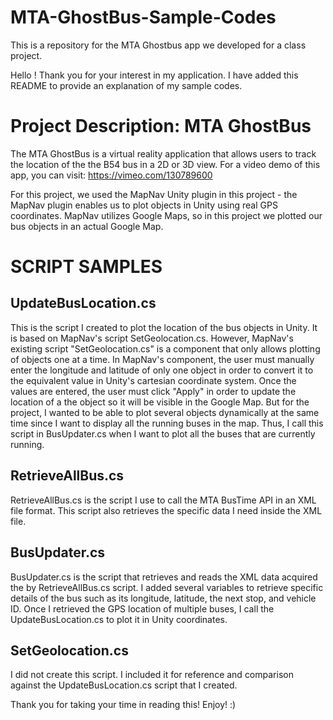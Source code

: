 # MTA-GhostBus-Sample-Codes
This is a repository for the MTA Ghostbus app we developed for a class project.

Hello ! Thank you for your interest in my application. I have added this README to provide an explanation of my sample codes.

# Project Description: MTA GhostBus
The MTA GhostBus is a virtual reality application that allows users to track the location of the the B54 bus in a 2D or 3D view. For a video demo of this app, you can visit: https://vimeo.com/130789600

For this project, we used the MapNav Unity plugin in this project - the MapNav plugin enables us to plot objects in Unity using real GPS coordinates. MapNav utilizes Google Maps, so in this project we plotted our bus objects in an actual Google Map.

# SCRIPT SAMPLES

## UpdateBusLocation.cs
This is the script I created to plot the location of the bus objects in Unity. It is based on MapNav's script SetGeolocation.cs.
However, MapNav's existing script "SetGeolocation.cs" is a component that only allows plotting of objects one at a time. In MapNav's component, the user must manually enter the longitude and latitude of only one object in order to convert it to the equivalent value in Unity's cartesian coordinate system. Once the values are entered, the user must click "Apply" in order to update the location of a the object so it will be visible in the Google Map. But for the project, I wanted to be able to plot several objects dynamically at the same time since I want to display all the running buses in the map. Thus, I call this script in BusUpdater.cs when I want to plot all the buses that are currently running.

## RetrieveAllBus.cs
RetrieveAllBus.cs is the script I use to call the MTA BusTime API in an XML file format. This script also retrieves the specific data I need inside the XML file.

## BusUpdater.cs
BusUpdater.cs is the script that retrieves and reads the XML data acquired the by RetrieveAllBus.cs script. I added several variables to retrieve specific details of the bus such as its longitude, latitude, the next stop, and vehicle ID. Once I retrieved the GPS location of multiple buses, I call the UpdateBusLocation.cs to plot it in Unity coordinates.

## SetGeolocation.cs
I did not create this script. I included it for reference and comparison against the UpdateBusLocation.cs script that I created.

Thank you for taking your time in reading this! Enjoy! :)

